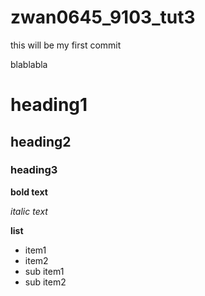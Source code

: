 # zwan0645_9103_tut3

this will be my first commit 

blablabla

# heading1
## heading2
### heading3

**bold text**

*italic text*

**list**

- item1
- item2
 - sub item1
 - sub item2

